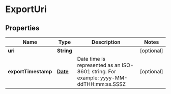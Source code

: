 
# ExportUri

## Properties
Name | Type | Description | Notes
------------ | ------------- | ------------- | -------------
**uri** | **String** |  |  [optional]
**exportTimestamp** | [**Date**](Date.md) | Date time is represented as an ISO-8601 string. For example: yyyy-MM-ddTHH:mm:ss.SSSZ |  [optional]



